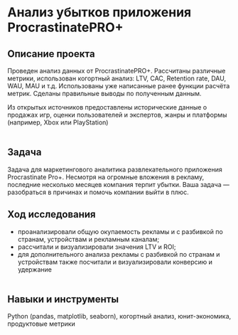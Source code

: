 # Анализ убытков приложения ProcrastinatePRO+<br>

## Описание проекта
Проведен анализ данных от ProcrastinatePRO+.
Рассчитаны различные метрики, использован когортный анализ: LTV, CAC, Retention rate, DAU, WAU, MAU и т.д. Использованы уже написанные ранее функции расчёта метрик. Сделаны правильные выводы по полученным данным.

Из открытых источников предоставлены исторические данные о продажах игр, оценки пользователей и экспертов, жанры и платформы (например, Xbox или PlayStation)<br><br>

## Задача

Задача для маркетингового аналитика развлекательного приложения Procrastinate Pro+. Несмотря на огромные вложения в рекламу, последние несколько месяцев компания терпит 
убытки. Ваша задача — разобраться в причинах и помочь компании выйти в плюс.

## Ход исследования
- проанализировали общую окупаемость рекламы и с разбивкой по странам, устройствам и рекламным каналам;
- рассчитали и визуализировали значения LTV и ROI;
- для дополнительного анализа рекламы с разбивкой по странам и устройствам также посчитали и визуализировали конверсию и удержание<br><br>

## Навыки и инструменты
Python (pandas, matplotlib, seaborn), когортный анализ, юнит-экономика, продуктовые метрики
